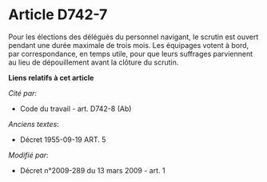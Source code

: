 # Article D742-7

Pour les élections des délégués du personnel navigant, le scrutin est ouvert pendant une durée maximale de trois mois. Les
équipages votent à bord, par correspondance, en temps utile, pour que leurs suffrages parviennent au lieu de dépouillement
avant la clôture du scrutin.

**Liens relatifs à cet article**

_Cité par_:

  - Code du travail - art. D742-8 (Ab)

_Anciens textes_:

  - Décret  1955-09-19 ART. 5

_Modifié par_:

  - Décret n°2009-289 du 13 mars 2009 - art. 1

